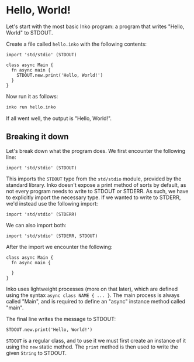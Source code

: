 # Hello, World!

Let's start with the most basic Inko program: a program that writes
"Hello, World" to STDOUT.

Create a file called `hello.inko` with the following contents:

```inko
import 'std/stdio' (STDOUT)

class async Main {
  fn async main {
    STDOUT.new.print('Hello, World!')
  }
}
```

Now run it as follows:

```bash
inko run hello.inko
```

If all went well, the output is "Hello, World!".

## Breaking it down

Let's break down what the program does. We first encounter the following line:

```inko
import 'std/stdio' (STDOUT)
```

This imports the `STDOUT` type from the `std/stdio` module, provided by the
standard library. Inko doesn't expose a print method of sorts by default, as not
every program needs to write to STDOUT or STDERR. As such, we have to explicitly
import the necessary type. If we wanted to write to STDERR, we'd instead use the
following import:

```inko
import 'std/stdio' (STDERR)
```

We can also import both:

```inko
import 'std/stdio' (STDERR, STDOUT)
```

After the import we encounter the following:

```inko
class async Main {
  fn async main {

  }
}
```

Inko uses lightweight processes (more on that later), which are defined using
the syntax `async class NAME { ... }`. The main process is always called "Main",
and is required to define an "async" instance method called "main".

The final line writes the message to STDOUT:

```inko
STDOUT.new.print('Hello, World!')
```

`STDOUT` is a regular class, and to use it we must first create an instance of
it using the `new` static method. The `print` method is then used to write the
given `String` to STDOUT.
